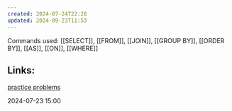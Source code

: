 ```yaml
---
created: 2024-07-24T22:28
updated: 2024-09-23T11:53
---
```

Commands used:
[[SELECT]], [[FROM]], [[JOIN]], [[GROUP BY]], [[ORDER BY]], [[AS]], [[ON]], [[WHERE]]


## Links:
[practice problems](practice-problems.md)

2024-07-23 15:00
